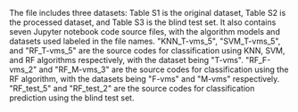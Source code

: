 The file includes three datasets: Table S1 is the original dataset, Table S2 is the processed dataset, and Table S3 is the blind test set.
It also contains seven Jupyter notebook code source files, with the algorithm models and datasets used labeled in the file names.
"KNN_T-vms_5", "SVM_T-vms_5", and "RF_T-vms_5" are the source codes for classification using KNN, SVM, and RF algorithms respectively, with the dataset being "T-vms".     	"RF_F-vms_2" and "RF_M-vms_3" are the source codes for classification using the RF algorithm, with the datasets being "F-vms" and "M-vms" respectively.
"RF_test_5" and "RF_test_2" are the source codes for classification prediction using the blind test set.

